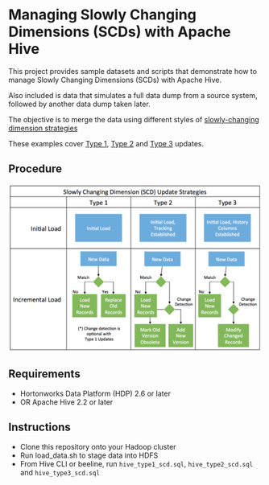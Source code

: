 # Managing Slowly Changing Dimensions (SCDs) with Apache Hive

This project provides sample datasets and scripts that demonstrate how to manage Slowly Changing Dimensions (SCDs) with Apache Hive.

Also included is data that simulates a full data dump from a source system, followed by another data dump taken later.

The objective is to merge the data using different styles of [slowly-changing dimension strategies](https://en.wikipedia.org/wiki/Slowly_changing_dimension)

These examples cover [Type 1](hive_type1_scd.sql), [Type 2](hive_type2_scd.sql) and [Type 3](hive_type3_scd.sql) updates.

## Procedure

![SCD Strategies](SCDStrategies.png "SCD Strategies")

## Requirements

* Hortonworks Data Platform (HDP) 2.6 or later
* OR Apache Hive 2.2 or later

## Instructions

* Clone this repository onto your Hadoop cluster
* Run load_data.sh to stage data into HDFS
* From Hive CLI or beeline, run `hive_type1_scd.sql`, `hive_type2_scd.sql` and `hive_type3_scd.sql`
